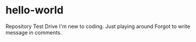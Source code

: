 # hello-world
Repository Test Drive
I'm new to coding. Just playing around
Forgot to write message in comments.

